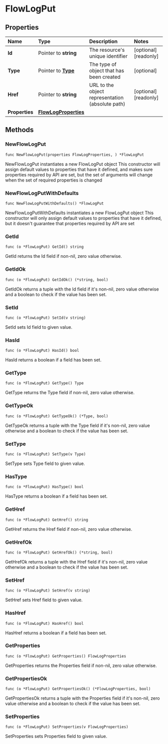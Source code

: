 # FlowLogPut

## Properties

| Name | Type | Description | Notes |
| :--- | :--- | :--- | :--- |
| **Id** | Pointer to **string** | The resource's unique identifier | \[optional\] \[readonly\] |
| **Type** | Pointer to [**Type**](type.md) | The type of object that has been created | \[optional\] |
| **Href** | Pointer to **string** | URL to the object representation \(absolute path\) | \[optional\] \[readonly\] |
| **Properties** | [**FlowLogProperties**](flowlogproperties.md) |  |  |

## Methods

### NewFlowLogPut

`func NewFlowLogPut(properties FlowLogProperties, ) *FlowLogPut`

NewFlowLogPut instantiates a new FlowLogPut object This constructor will assign default values to properties that have it defined, and makes sure properties required by API are set, but the set of arguments will change when the set of required properties is changed

### NewFlowLogPutWithDefaults

`func NewFlowLogPutWithDefaults() *FlowLogPut`

NewFlowLogPutWithDefaults instantiates a new FlowLogPut object This constructor will only assign default values to properties that have it defined, but it doesn't guarantee that properties required by API are set

### GetId

`func (o *FlowLogPut) GetId() string`

GetId returns the Id field if non-nil, zero value otherwise.

### GetIdOk

`func (o *FlowLogPut) GetIdOk() (*string, bool)`

GetIdOk returns a tuple with the Id field if it's non-nil, zero value otherwise and a boolean to check if the value has been set.

### SetId

`func (o *FlowLogPut) SetId(v string)`

SetId sets Id field to given value.

### HasId

`func (o *FlowLogPut) HasId() bool`

HasId returns a boolean if a field has been set.

### GetType

`func (o *FlowLogPut) GetType() Type`

GetType returns the Type field if non-nil, zero value otherwise.

### GetTypeOk

`func (o *FlowLogPut) GetTypeOk() (*Type, bool)`

GetTypeOk returns a tuple with the Type field if it's non-nil, zero value otherwise and a boolean to check if the value has been set.

### SetType

`func (o *FlowLogPut) SetType(v Type)`

SetType sets Type field to given value.

### HasType

`func (o *FlowLogPut) HasType() bool`

HasType returns a boolean if a field has been set.

### GetHref

`func (o *FlowLogPut) GetHref() string`

GetHref returns the Href field if non-nil, zero value otherwise.

### GetHrefOk

`func (o *FlowLogPut) GetHrefOk() (*string, bool)`

GetHrefOk returns a tuple with the Href field if it's non-nil, zero value otherwise and a boolean to check if the value has been set.

### SetHref

`func (o *FlowLogPut) SetHref(v string)`

SetHref sets Href field to given value.

### HasHref

`func (o *FlowLogPut) HasHref() bool`

HasHref returns a boolean if a field has been set.

### GetProperties

`func (o *FlowLogPut) GetProperties() FlowLogProperties`

GetProperties returns the Properties field if non-nil, zero value otherwise.

### GetPropertiesOk

`func (o *FlowLogPut) GetPropertiesOk() (*FlowLogProperties, bool)`

GetPropertiesOk returns a tuple with the Properties field if it's non-nil, zero value otherwise and a boolean to check if the value has been set.

### SetProperties

`func (o *FlowLogPut) SetProperties(v FlowLogProperties)`

SetProperties sets Properties field to given value.

